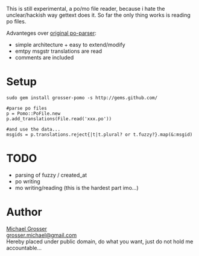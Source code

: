 This is still experimental, a po/mo file reader, because i hate the unclear/hackish way gettext does it.
So far the only thing works is reading po files.

Advanteges over [original po-parser](http://github.com/mutoh/gettext/blob/abf96713327cc4c5d35f0a772f3b75ff4819450c/lib/gettext/poparser.rb):
 - simple architecture + easy to extend/modify
 - emtpy msgstr translations are read
 - comments are included

Setup
=====
    sudo gem install grosser-pomo -s http://gems.github.com/

    #parse po files
    p = Pomo::PoFile.new
    p.add_translations(File.read('xxx.po'))

    #and use the data...
    msgids = p.translations.reject{|t|t.plural? or t.fuzzy?}.map(&:msgid)

TODO
====
 - parsing of fuzzy / created_at
 - po writing
 - mo writing/reading (this is the hardest part imo...)

Author
======
[Michael Grosser](http://pragmatig.wordpress.com)  
grosser.michael@gmail.com  
Hereby placed under public domain, do what you want, just do not hold me accountable...  